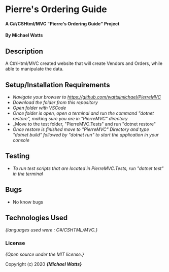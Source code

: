 # Pierre's Ordering Guide

#### A C#/CSHtml/MVC "Pierre's Ordering Guide" Project 

#### By Michael Watts

## Description

A C#/Html/MVC created website that will create Vendors and Orders, while able to manipulate the data.


## Setup/Installation Requirements

* _Navigate your browser to https://github.com/wattsjmichael/PierreMVC_
* _Download the folder from this repository_
* _Open folder with VSCode_
* _Once folder is open, open a terminal and run the command "dotnet restore", making sure you are in  "PierreMVC" directory_
* _Move to the test folder, "PierreMVC.Tests" and run "dotnet restore" 
* _Once restore is finished move to "PierreMVC" Directory and type "dotnet build" followed by "dotnet run" to start the application in your console_

## Testing

* _To run test scripts that are located in PierreMVC.Tests, run "dotnet test" in the terminal_



## Bugs

* No know bugs

## Technologies Used

_{languages used were : C#/CSHTML/MVC.}_

### License

*{Open source under the MIT license.}*

Copyright (c) 2020 **_{Michael Watts}_**